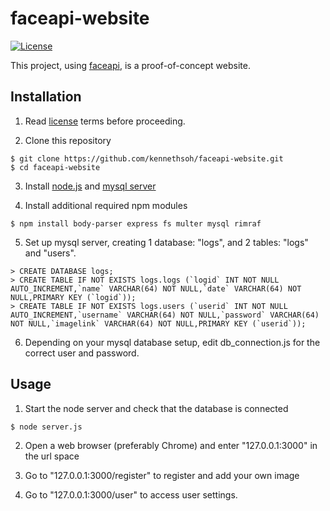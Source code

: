 # faceapi-website
[![License](https://img.shields.io/badge/License-BSD%203--Clause-blue.svg)](https://opensource.org/licenses/BSD-3-Clause)

This project, using <a href="https://github.com/justadudewhohacks/face-api.js/" target="_blank">faceapi</a>, is a proof-of-concept website.

## Installation
1. Read <a href="https://github.com/kennethsoh/faceapi-website/blob/master/LICENSE" target="_blank">license</a> terms before proceeding. 

2. Clone this repository
```
$ git clone https://github.com/kennethsoh/faceapi-website.git
$ cd faceapi-website
```

3. Install <a href="https://nodejs.org/en/download/" target="_blank">node.js</a> and <a href="https://dev.mysql.com/downloads/mysql/" target="_blank">mysql server</a>

4. Install additional required npm modules
```
$ npm install body-parser express fs multer mysql rimraf
```

5. Set up mysql server, creating 1 database: "logs", and 2 tables: "logs" and "users". 
```
> CREATE DATABASE logs;
> CREATE TABLE IF NOT EXISTS logs.logs (`logid` INT NOT NULL AUTO_INCREMENT,`name` VARCHAR(64) NOT NULL,`date` VARCHAR(64) NOT NULL,PRIMARY KEY (`logid`));
> CREATE TABLE IF NOT EXISTS logs.users (`userid` INT NOT NULL AUTO_INCREMENT,`username` VARCHAR(64) NOT NULL,`password` VARCHAR(64) NOT NULL,`imagelink` VARCHAR(64) NOT NULL,PRIMARY KEY (`userid`));
```

6. Depending on your mysql database setup, edit db_connection.js for the correct user and password.


## Usage
1. Start the node server and check that the database is connected
```
$ node server.js
```

2. Open a web browser (preferably Chrome) and enter "127.0.0.1:3000" in the url space

3. Go to "127.0.0.1:3000/register" to register and add your own image

4. Go to "127.0.0.1:3000/user" to access user settings.


